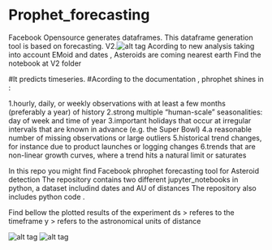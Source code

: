 # Prophet_forecasting
Facebook Opensource generates dataframes. This dataframe generation tool is based on forecasting. 
V2.![alt tag](https://github.com/SoyGema/Prophet_forecasting/blob/master/v2/Asteroids.png)
Acording to new analysis taking into account EMoid and dates , Asteroids are coming nearest earth 
Find the notebook at V2 folder 




#It predicts timeseries. 
#Acording to the documentation , phrophet shines in : 


   1.hourly, daily, or weekly observations with at least a few months (preferably a year) of history
   2.strong multiple “human-scale” seasonalities: day of week and time of year
   3.important holidays that occur at irregular intervals that are known in advance (e.g. the Super Bowl)
   4.a reasonable number of missing observations or large outliers
   5.historical trend changes, for instance due to product launches or logging changes
   6.trends that are non-linear growth curves, where a trend hits a natural limit or saturates


In this repo you might find Facebook phrophet forecasting tool for Asteroid detection
The repository contains two different jupyter_notebooks in python, a dataset includind dates and AU of distances 
The repository also includes python code .

Find bellow the plotted results of the experiment 
ds > referes to the timeframe
y > refers to the astronomical units of distance 

![alt tag](https://github.com/SoyGema/Prophet_forecasting/blob/master/forecasting.png)
![alt tag](https://github.com/SoyGema/Prophet_forecasting/blob/master/forecasting2.png)
